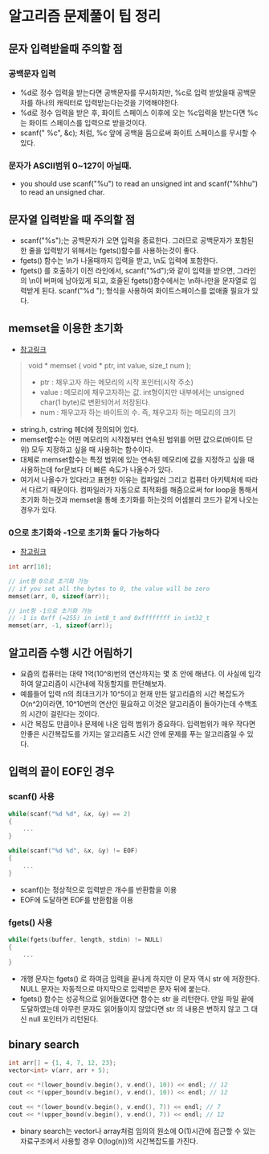 # 알고리즘 문제풀이 팁 정리

## 문자 입력받을때 주의할 점

### 공백문자 입력

- %d로 정수 입력을 받는다면 공백문자를 무시하지만, %c로 입력 받았을때 공백문자를 하나의 캐릭터로 입력받는다는것을 기억해야한다.
- %d로 정수 입력을 받은 후, 화이트 스페이스 이후에 오는 %c입력을 받는다면 %c는 화이트 스페이스를 입력으로 받을것이다.
- scanf(" %c", &c); 처럼, %c 앞에 공백을 둠으로써 화이트 스페이스를 무시할 수 있다.

### 문자가 ASCII범위 0~127이 아닐때.

- you should use scanf("%u") to read an unsigned int and scanf("%hhu") to read an unsigned char.

## 문자열 입력받을 때 주의할 점

- scanf("%s");는 공백문자가 오면 입력을 종료한다. 그러므로 공백문자가 포함된 한 줄을 입력받기 위해서는 fgets()함수를 사용하는것이 좋다.
- fgets() 함수는 \n가 나올때까지 입력을 받고, \n도 입력에 포함한다.
- fgets() 를 호출하기 이전 라인에서, scanf("%d");와 같이 입력을 받으면, 그라인의 \n이 버퍼에 남아있게 되고, 호줄된 fgets()함수에서는 \n하나만을 문자열로 입력받게 된다. scanf("%d "); 형식을 사용하여 화이트스페이스를 없애줄 필요가 있다.

## memset을 이용한 초기화

- [참고링크](https://twpower.github.io/79-usage-of-memset-function)

> void \* memset ( void \* ptr, int value, size_t num );
>
> - ptr : 채우고자 하는 메모리의 시작 포인터(시작 주소)
> - value : 메모리에 채우고자하는 값. int형이지만 내부에서는 unsigned char(1 byte)로 변환되어서 저장된다.
> - num : 채우고자 하는 바이트의 수. 즉, 채우고자 하는 메모리의 크기

- string.h, cstring 헤더에 정의되어 있다.
- memset함수는 어떤 메모리의 시작점부터 연속된 범위를 어떤 값으로(바이트 단위) 모두 지정하고 싶을 때 사용하는 함수이다.
- 대체로 memset함수는 특정 범위에 있는 연속된 메모리에 값을 지정하고 싶을 때 사용하는데 for문보다 더 빠른 속도가 나올수가 있다.
- 여기서 나올수가 있다라고 표현한 이유는 컴파일러 그리고 컴퓨터 아키텍처에 따라서 다르기 때문이다. 컴파일러가 자동으로 최적화를 해줌으로써 for loop을 통해서 초기화 하는것과 memset을 통해 초기화를 하는것의 어셈블리 코드가 같게 나오는 경우가 있다.

### 0으로 초기화와 -1으로 초기화 둘다 가능하다

- [참고링크](https://stackoverflow.com/questions/7202411/why-does-memsetarr-1-sizeofarr-sizeofint-not-clear-an-integer-array-t)

```C
int arr[10];

// int형 0으로 초기화 가능
// if you set all the bytes to 0, the value will be zero
memset(arr, 0, sizeof(arr));

// int형 -1으로 초기화 가능
// -1 is 0xff (=255) in int8_t and 0xffffffff in int32_t
memset(arr, -1, sizeof(arr));
```

## 알고리즘 수행 시간 어림하기

- 요즘의 컴퓨터는 대략 1억(10^8)번의 연산까지는 몇 초 안에 해낸다. 이 사실에 입각하여 알고리즘이 시간내에 작동할지를 판단해보자.
- 예를들어 입력 n의 최대크기가 10^5이고 현재 만든 알고리즘의 시간 복잡도가 O(n^2)이라면, 10^10번의 연산인 필요하고 이것은 알고리즘이 돌아가는데 수백초의 시간이 걸린다는 것이다.
- 시간 복잡도 만큼이나 문제에 나온 입력 범위가 중요하다. 입력범위가 매우 작다면 안좋은 시간복잡도를 가지는 알고리즘도 시간 안에 문제를 푸는 알고리즘일 수 있다.

## 입력의 끝이 EOF인 경우

### scanf() 사용

```C
while(scanf("%d %d", &x, &y) == 2)
{
    ...
}

while(scanf("%d %d", &x, &y) != EOF)
{
    ...
}
```

- scanf()는 정상적으로 입력받은 개수를 반환함을 이용
- EOF에 도달하면 EOF를 반환함을 이용

### fgets() 사용

```C
while(fgets(buffer, length, stdin) != NULL)
{
    ...
}
```

- 개행 문자는 fgets() 로 하여금 입력을 끝나게 하지만 이 문자 역시 str 에 저장한다. NULL 문자는 자동적으로 마지막으로 입력받은 문자 뒤에 붙는다.
- fgets() 함수는 성공적으로 읽어들였다면 함수는 str 을 리턴한다. 만일 파일 끝에 도달하였는데 아무런 문자도 읽어들이지 않았다면 str 의 내용은 변하지 않고 그 대신 null 포인터가 리턴된다.

## binary search

```C++
int arr[] = {1, 4, 7, 12, 23};
vector<int> v(arr, arr + 5);

cout << *(lower_bound(v.begin(), v.end(), 10)) << endl; // 12
cout << *(upper_bound(v.begin(), v.end(), 10)) << endl; // 12

cout << *(lower_bound(v.begin(), v.end(), 7)) << endl; // 7
cout << *(upper_bound(v.begin(), v.end(), 7)) << endl; // 12
```

- binary search는 vector나 array처럼 임의의 원소에 O(1)시간에 접근할 수 있는 자료구조에서 사용할 경우 O(log(n))의 시간복잡도를 가진다.
